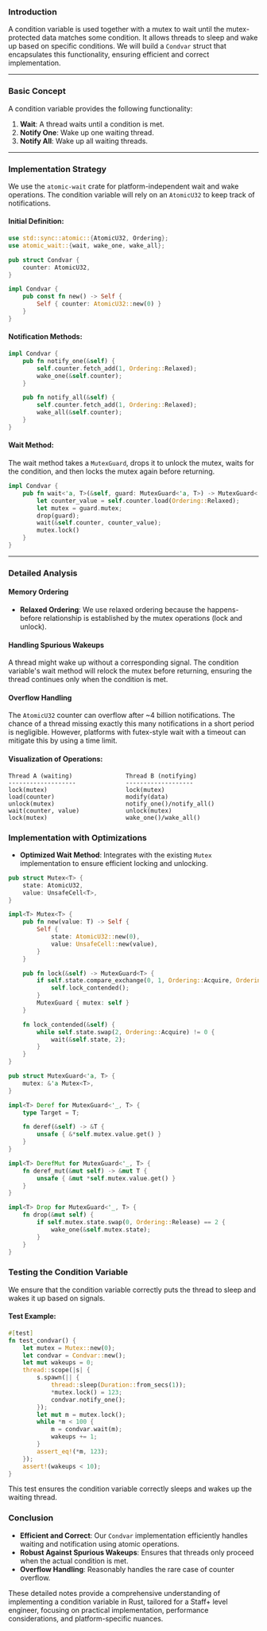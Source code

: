 ### Introduction

A condition variable is used together with a mutex to wait until the mutex-protected data matches some condition. It allows threads to sleep and wake up based on specific conditions. We will build a `Condvar` struct that encapsulates this functionality, ensuring efficient and correct implementation.

---

### Basic Concept

A condition variable provides the following functionality:
1. **Wait**: A thread waits until a condition is met.
2. **Notify One**: Wake up one waiting thread.
3. **Notify All**: Wake up all waiting threads.

---

### Implementation Strategy

We use the `atomic-wait` crate for platform-independent wait and wake operations. The condition variable will rely on an `AtomicU32` to keep track of notifications.

#### Initial Definition:

```rust
use std::sync::atomic::{AtomicU32, Ordering};
use atomic_wait::{wait, wake_one, wake_all};

pub struct Condvar {
    counter: AtomicU32,
}

impl Condvar {
    pub const fn new() -> Self {
        Self { counter: AtomicU32::new(0) }
    }
}
```

#### Notification Methods:

```rust
impl Condvar {
    pub fn notify_one(&self) {
        self.counter.fetch_add(1, Ordering::Relaxed);
        wake_one(&self.counter);
    }

    pub fn notify_all(&self) {
        self.counter.fetch_add(1, Ordering::Relaxed);
        wake_all(&self.counter);
    }
}
```

#### Wait Method:

The wait method takes a `MutexGuard`, drops it to unlock the mutex, waits for the condition, and then locks the mutex again before returning.

```rust
impl Condvar {
    pub fn wait<'a, T>(&self, guard: MutexGuard<'a, T>) -> MutexGuard<'a, T> {
        let counter_value = self.counter.load(Ordering::Relaxed);
        let mutex = guard.mutex;
        drop(guard);
        wait(&self.counter, counter_value);
        mutex.lock()
    }
}
```

---

### Detailed Analysis

#### Memory Ordering

- **Relaxed Ordering**: We use relaxed ordering because the happens-before relationship is established by the mutex operations (lock and unlock).

#### Handling Spurious Wakeups

A thread might wake up without a corresponding signal. The condition variable's wait method will relock the mutex before returning, ensuring the thread continues only when the condition is met.

#### Overflow Handling

The `AtomicU32` counter can overflow after ~4 billion notifications. The chance of a thread missing exactly this many notifications in a short period is negligible. However, platforms with futex-style wait with a timeout can mitigate this by using a time limit.

#### Visualization of Operations:

```plaintext
Thread A (waiting)               Thread B (notifying)
-------------------              -------------------
lock(mutex)                      lock(mutex)
load(counter)                    modify(data)
unlock(mutex)                    notify_one()/notify_all()
wait(counter, value)             unlock(mutex)
lock(mutex)                      wake_one()/wake_all()
```

### Implementation with Optimizations

- **Optimized Wait Method**: Integrates with the existing `Mutex` implementation to ensure efficient locking and unlocking.

```rust
pub struct Mutex<T> {
    state: AtomicU32,
    value: UnsafeCell<T>,
}

impl<T> Mutex<T> {
    pub fn new(value: T) -> Self {
        Self {
            state: AtomicU32::new(0),
            value: UnsafeCell::new(value),
        }
    }

    pub fn lock(&self) -> MutexGuard<T> {
        if self.state.compare_exchange(0, 1, Ordering::Acquire, Ordering::Relaxed).is_err() {
            self.lock_contended();
        }
        MutexGuard { mutex: self }
    }

    fn lock_contended(&self) {
        while self.state.swap(2, Ordering::Acquire) != 0 {
            wait(&self.state, 2);
        }
    }
}

pub struct MutexGuard<'a, T> {
    mutex: &'a Mutex<T>,
}

impl<T> Deref for MutexGuard<'_, T> {
    type Target = T;

    fn deref(&self) -> &T {
        unsafe { &*self.mutex.value.get() }
    }
}

impl<T> DerefMut for MutexGuard<'_, T> {
    fn deref_mut(&mut self) -> &mut T {
        unsafe { &mut *self.mutex.value.get() }
    }
}

impl<T> Drop for MutexGuard<'_, T> {
    fn drop(&mut self) {
        if self.mutex.state.swap(0, Ordering::Release) == 2 {
            wake_one(&self.mutex.state);
        }
    }
}
```

### Testing the Condition Variable

We ensure that the condition variable correctly puts the thread to sleep and wakes it up based on signals.

#### Test Example:

```rust
#[test]
fn test_condvar() {
    let mutex = Mutex::new(0);
    let condvar = Condvar::new();
    let mut wakeups = 0;
    thread::scope(|s| {
        s.spawn(|| {
            thread::sleep(Duration::from_secs(1));
            *mutex.lock() = 123;
            condvar.notify_one();
        });
        let mut m = mutex.lock();
        while *m < 100 {
            m = condvar.wait(m);
            wakeups += 1;
        }
        assert_eq!(*m, 123);
    });
    assert!(wakeups < 10);
}
```

This test ensures the condition variable correctly sleeps and wakes up the waiting thread.

### Conclusion

- **Efficient and Correct**: Our `Condvar` implementation efficiently handles waiting and notification using atomic operations.
- **Robust Against Spurious Wakeups**: Ensures that threads only proceed when the actual condition is met.
- **Overflow Handling**: Reasonably handles the rare case of counter overflow.

These detailed notes provide a comprehensive understanding of implementing a condition variable in Rust, tailored for a Staff+ level engineer, focusing on practical implementation, performance considerations, and platform-specific nuances.